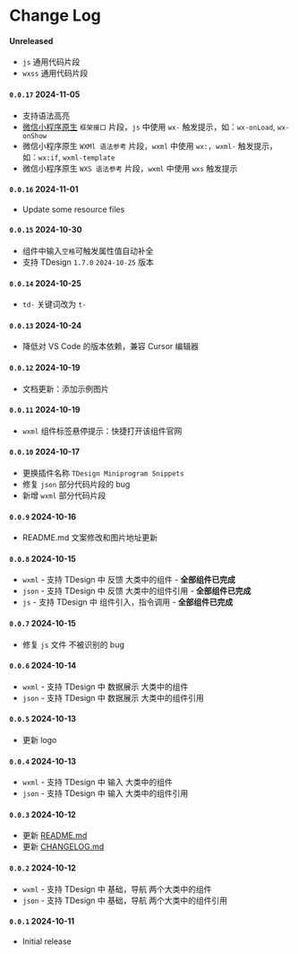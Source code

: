 # Change Log

<!-- All notable changes to the "tdesign-miniprogram-snippets" extension will be documented in this file. -->

<!-- Check [Keep a Changelog](http://keepachangelog.com/) for recommendations on how to structure this file. -->
<!-- 
## [Unreleased]

- Initial release -->

<!-- ## Prerelease -->

<!-- - Nothing yet! -->

#### Unreleased

<!-- - `wxml` 组件标签悬停提示 -->
- `js` 通用代码片段
- `wxss` 通用代码片段

#### `0.0.17` 2024-11-05

- 支持语法高亮
- [微信小程序原生](https://developers.weixin.qq.com/miniprogram/dev/reference/) `框架接口` 片段，`js` 中使用 `wx-` 触发提示，如：`wx-onLoad`, `wx-onShow`
- 微信小程序原生 `WXMl 语法参考` 片段，`wxml` 中使用 `wx:`，`wxml-` 触发提示，如：`wx:if`, `wxml-template`
- 微信小程序原生 `WXS 语法参考` 片段，`wxml` 中使用 `wxs` 触发提示


#### `0.0.16` 2024-11-01

- Update some resource files

#### `0.0.15` 2024-10-30

- 组件中输入`空格`可触发属性值自动补全
- 支持 TDesign `1.7.0` `2024-10-25` 版本

#### `0.0.14` 2024-10-25

- `td-` 关键词改为 `t-`

#### `0.0.13` 2024-10-24

- 降低对 VS Code 的版本依赖，兼容 Cursor 编辑器

#### `0.0.12` 2024-10-19

- 文档更新：添加示例图片

#### `0.0.11` 2024-10-19

- `wxml` 组件标签悬停提示：快捷打开该组件官网

#### `0.0.10` 2024-10-17

- 更换插件名称 `TDesign Miniprogram Snippets`
- 修复 `json` 部分代码片段的 bug
- 新增 `wxml` 部分代码片段

#### `0.0.9` 2024-10-16

- README.md 文案修改和图片地址更新

#### `0.0.8` 2024-10-15

- `wxml` - 支持 TDesign 中 反馈 大类中的组件 - **全部组件已完成**
- `json` - 支持 TDesign 中 反馈 大类中的组件引用 - **全部组件已完成**
- `js` - 支持 TDesign 中 组件引入，指令调用 - **全部组件已完成**

#### `0.0.7` 2024-10-15

- 修复 `js` 文件 不被识别的 bug

#### `0.0.6` 2024-10-14

- `wxml` - 支持 TDesign 中 数据展示 大类中的组件
- `json` - 支持 TDesign 中 数据展示 大类中的组件引用

#### `0.0.5` 2024-10-13

- 更新 logo

#### `0.0.4` 2024-10-13

- `wxml` - 支持 TDesign 中 输入 大类中的组件
- `json` - 支持 TDesign 中 输入 大类中的组件引用

#### `0.0.3` 2024-10-12

- 更新 [README.md](https://marketplace.visualstudio.com/items?itemName=SeptWong.tdesign-miniprogram-snippets)
- 更新 [CHANGELOG.md](https://marketplace.visualstudio.com/items/SeptWong.tdesign-miniprogram-snippets/changelog)

#### `0.0.2` 2024-10-12

- `wxml` - 支持 TDesign 中 基础，导航 两个大类中的组件
- `json` - 支持 TDesign 中 基础，导航 两个大类中的组件引用

#### `0.0.1` 2024-10-11

- Initial release
